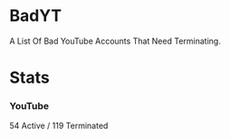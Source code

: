 # BadYT
A List Of Bad YouTube Accounts That Need Terminating.

# Stats

### YouTube
54 Active / 119 Terminated
